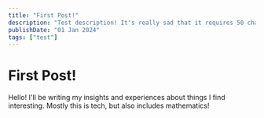 ```yaml
---
title: "First Post!"
description: "Test description! It's really sad that it requires 50 characters but oh well."
publishDate: "01 Jan 2024"
tags: ["test"]
---
```


# First Post!
Hello! I'll be writing my insights and experiences about things I find interesting. Mostly this is tech, but also includes mathematics!